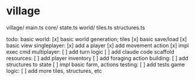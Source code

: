 # village

village/
    main.ts
    core/
        state.ts
    world/
        tiles.ts
        structures.ts

todo:
basic world:
    [x] basic world generation; tiles
    [x] basic save/load
    [x] basic view
singleplayer:
    [x] add a player
    [x] add movement action
    [x] impl exec cmd
multiplayer:
    [ ] add turn logic
    [ ] add claude code scaffold
resources:
    [ ] add player inventory
    [ ] add foraging action
building:
    [ ] add structures to state
    [ ] impl basic farm, actions
testing:
    [ ] add tests
game logic:
    [ ] add more tiles, structures, etc




